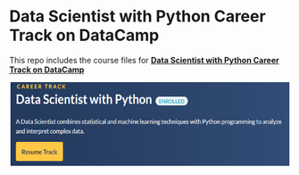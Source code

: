 # Data Scientist with Python Career Track on DataCamp
This repo includes the course files for [**Data Scientist with Python Career Track on DataCamp**](https://www.datacamp.com/tracks/data-scientist-with-python)


<p align="center">
  <img width="500" height="150" src="img/career_track.png">
</p>
